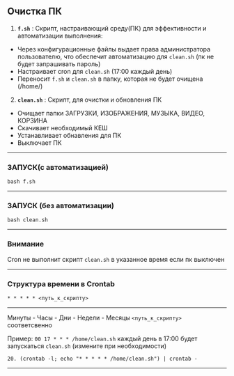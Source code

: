 ## Очистка ПК
1.  **`f.sh`** : Скрипт, настраивающий среду(ПК) для эффективности и автоматизации выполнения:
-  Через конфигурационные файлы выдает права администратора пользователю, что обеспечит автоматизацию для `clean.sh` (пк не будет запрашивать пароль)
-  Настраивает cron для `clean.sh` (17:00 каждый день)
-  Переносит `f.sh` и `clean.sh` в папку, которая не будет очищена (/home/)
  
2.  **`clean.sh`** : Скрипт, для очистки и обновления ПК
-  Очищает папки ЗАГРУЗКИ, ИЗОБРАЖЕНИЯ, МУЗЫКА, ВИДЕО, КОРЗИНА
-  Скачивает необходимый КЕШ
-  Устанавливает обнавления для ПК
-  Выключает ПК

--------------------------------------------------------------------------------------------------------------------------------------------------------------

### ЗАПУСК(с автоматизацией)
      
   ```
   bash f.sh
   ```
---------------------------------------------------------------------------------------------------------------------------------------------------------------
  
### ЗАПУСК (без автоматизации)
  
  ```
  bash clean.sh
  ```
--------------------------------------------------------------------------------------------------------------------------------------------------------------
### Внимание

Cron не выполнит скрипт `clean.sh` в указанное время если пк выключен

---------------------------------------------------------------------------------------------------------------------------------------------------------------

### Структура времени в Crontab

  ```
  * * * * * <путь_к_скрипту>
  ```
---------------------------------------------------------------------------------------------------------------------------------------------------------------
Минуты - Часы - Дни - Недели - Месяцы `<путь_к_скрипту>` соответсвенно

Пример: `00 17 * * * /home/clean.sh` каждый день в 17:00 будет запускаться `clean.sh` (измените при необходимости)

  ```
  20. (crontab -l; echo "* * * * * /home/clean.sh") | crontab -
  ```
  
---------------------------------------------------------------------------------------------------------------------------------------------------------------





